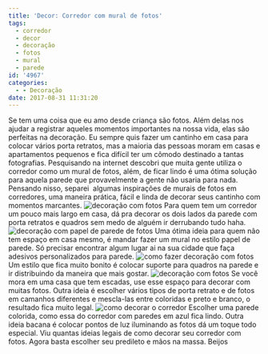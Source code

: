 ```yaml
---
title: 'Decor: Corredor com mural de fotos'
tags:
  - corredor
  - decor
  - decoração
  - fotos
  - mural
  - parede
id: '4967'
categories:
  - - Decoração
date: 2017-08-31 11:31:20
---
```


Se tem uma coisa que eu amo desde criança são fotos. Além delas nos ajudar a registrar aqueles momentos importantes na nossa vida, elas são perfeitas na decoração. Eu sempre quis fazer um cantinho em casa para colocar vários porta retratos, mas a maioria das pessoas moram em casas e apartamentos pequenos e fica difícil ter um cômodo destinado a tantas fotografias. Pesquisando na internet descobri que muita gente utiliza o corredor como um mural de fotos, além, de ficar lindo é uma ótima solução para aquela parede que provavelmente a gente não usaria para nada. Pensando nisso, separei  algumas inspirações de murais de fotos em corredores, uma maneira prática, fácil e linda de decorar seus cantinho com momentos marcantes. ![decoração com fotos](/images/2017/08/mural-de-fotos-corredor.jpg) Para quem tem um corredor um pouco mais largo em casa, dá pra decorar os dois lados da parede com porta retratos e quadros sem medo de alguém ir derrubando tudo haha. ![decoração com papel de parede de fotos](/images/2017/08/papel-de-parede-com-fotos-decoração.jpg) Uma ótima ideia para quem não tem espaço em casa mesmo, é mandar fazer um mural no estilo papel de parede. Só precisar encontrar algum lugar ai na sua cidade que faça adesivos personalizados para parede. ![como fazer decoração com fotos](/images/2017/08/decor-fotos-no-corredor.jpg) Um estilo que fica muito bonito é colocar suporte para quadros na parede e ir distribuindo da maneira que mais gostar. ![decoração com fotos](/images/2017/08/como-decorar-a-escada-com-fotos.jpg) Se você mora em uma casa que tem escadas, use esse espaço para decorar com muitas fotos. Outra ideia é escolher vários tipos de porta retrato e de fotos em camanhos diferentes e mescla-las entre coloridas e preto e branco, o resultado fica muito legal. ![como decorar o corredor](/images/2017/08/decoração-de-corredor.jpg) Escolher uma parede colorida, como essa do corredor com paredes em azul fica lindo. Outra ideia bacana é colocar pontos de luz iluminando as fotos dá um toque todo especial. Viu quantas ideias legais de como decorar seu corredor com fotos. Agora basta escolher seu predileto e mãos na massa. Beijos
